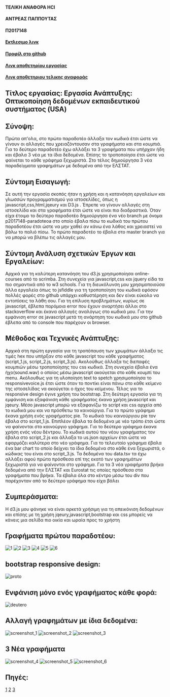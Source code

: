 #### ΤΕΛΙΚΗ ΑΝΑΦΟΡΑ  HCI
#### ΑΝΤΡΕΑΣ ΠΑΠΠΟΥΤΑΣ
#### Π2017148


#### [Εκτλεσιμο λινκ](https://andreaspappoutas.github.io/D3js-US-educational-attainment/ 'Εκτλεσιμο λινκ')

#### [Προφίλ στο github](https://github.com/andreaspappoutas 'Προφίλ στο github')

#### [Λινκ αποθετηρίου εργασίας](https://github.com/andreaspappoutas/D3js-US-educational-attainment 'Λινκ αποθετηρίου εργασίας')

#### [Λινκ αποθετηριου τελικης αναφοράς](https://github.com/andreaspappoutas/HCI-FINAL_REPORT 'Λινκ αποθετηριου τελικης αναφοράς')

## Τίτλος εργασίας: Εργασία Ανάπτυξης: Οπτικοποίηση δεδομένων εκπαιδευτικού συστήματος (USA)

## Σύνοψη:
Πρώτα απ'ολα, στο πρώτο παραδοτέο άλλαξα τον κωδικά έτσι ώστε να γίνουν οι αλλαγές που χρειαζόντουσαν στα γραφήματα και στα κουμπιά. Για το δεύτερο παραδοτέο έχω αλλάξει τα 3 γραφήματα που υπήρχαν ήδη και έβαλα 3 νέα με τα ίδια δεδομένα. Επίσης το τροποποίησα έτσι ώστε να φαίνεται το κάθε γράφημα ξεχωριστά.
Στο τέλος δημιούργησα 3 νέα παραδείγματα γραφημάτων με δεδομένα από την ΕΛΣΤΑΤ.
 
## Σύντομη Εισαγωγή:
Σε αυτή την εργασία σκοπός ήταν η χρήση και η κατανόηση εργαλείων και γλωσσών προγραμματισμού για ιστοσελίδες, όπως η javascript,css,html,jqeury και D3.js . Έπρεπε να γίνουν αλλαγές στη ιστοσελίδα και στα γραφήματα έτσι ώστε να είναι πιο διαδραστικά. Όταν  είχα έτοιμο το δεύτερο παραδοτέο δημιούργησα ένα νέο branch με όνομα p2017148-paradoteoa στο οποίο έβαλα πίσω το κωδικά του πρώτου παραδοτέου έτσι ώστε να μην χαθεί αν κάνω ένα  λάθος και χρειαστεί να βάλω το παλιό πίσω. Το πρώτο παραδοτέο το έβαλα στο master branch για να μπορώ να βλέπω τις αλλαγές μου.

## Σύντομη Ανάλυση σχετικών Έργων και Εργαλείων:
Αρχικά για τη καλύτερη κατανόηση του d3.js χρησιμοποίησα online-courses από το scrimba. Στη συνεχεία για javascript,css και jquery είδα τα πιο σημαντικά από το w3 schools. Για τη διευκόλυνση μου χρησιμοποιούσα άλλα εργαλεία όπως το jsfiddle για τη τροποποίηση του κωδικά εφόσον πολλές φορές στο github υπάρχει καθυστέρηση και δεν είναι εύκολο να εντοπίσεις τα λάθη σου. Για τη επίλυση προβλημάτων, κυρίως σε javascript, έβλεπα παρόμοια error που έχουν αναρτήσει άλλοι στο stackoverflow και έκανα αλλαγές αναλόγως στο κωδικά μου. Για την εμφάνιση error σε javascript μετά τη ανάρτηση του κωδικά μου στο github έβλεπα από το console που παρέχουν οι browser.

## Μέθοδος και Τεχνικές Ανάπτυξης:
Αρχικά στη πρώτη εργασία για τη τροπόπαυση των χρωμάτων άλλαξα τις τιμές hex που υπήρξαν στο κάθε javascript του κάθε γραφήματος (script_1.js, script_2.js, script_3.js). Ακολούθως άλλαξα τις διεπαφές κουμπιών μέσω τροποποίησης του css κωδικά. Στη συνεχεία έβαλα ένα ήχο(sound.wav) ο οποίος μέσω javascript ακούγεται στο κάθε κουμπί του menu. Ακόλουθως για τη υλοποίηση text to spetch χρησιμοποίησα το responsivevoice.js έτσι ώστε όταν το ποντίκι είναι πάνω στο κάθε κείμενο της ιστοσελίδας να ακούγεται ο ήχος του κείμενου. Τέλος για το responsive design έγινε χρήση του bootstrap. Στη δεύτερη εργασία για τη εμφάνιση και εξαφάνιση κάθε γραφήματος έκανα χρήση javascript και jqeury. Μέσο javascript μπορώ να εξαφανίζω το script και css αρχεία από το κωδικά μου και να πρόσθετω τα καινούργια. Για το πρώτο γράφημα έκανα χρήση ενός γραφήματος pie. Το κωδικά του καινούργιου pie τον έβαλα στο script_1.js. Επιπλέον έβαλα τα δεδομένα με νέο τρόπο έτσι ώστε να φαίνονται στο καινούργιο γράφημα. Για το δεύτερο γράφημα έκανα χρήση ενός νέου δέντρου. Το κωδικά αυτού του νέου γραφήματος τον έβαλα στο script_2.js και άλλαξα το us.json αρχείων έτσι ώστε να εφαρμόζει καλύτερα στο νέο γράφημα. Για το τελευταίο γράφημα έβαλα ένα bar chart το οποίο δείχνει τα ίδια δεδομένα στο κάθε ένα ξεχωριστά, ο κώδικας του είναι στο script_3.js. Τα δεδομένα του data.tsv τα έχω αλλάξει αφού πρώτα πρόσθεσα επί της εκατό των γραφημάτων ξεχωριστά για να φαίνονται στο γράφημα. Για τα 3 νέα γραφήματα βρήκα δεδομένα από την ΕΛΣΤΑΤ και Eurostat τις οποίες πρόσθεσα στα γραφήματα που βρήκα. Τα έβαλα όλα στο κέντρο μέσω του div που παρέχονταν από το δεύτερο γράφημα που είχα βάλει

## Συμπεράσματα:
Η d3.js μου φάνηκε να είναι αρκετά χρήσιμη για τη απεικόνιση δεδομένων και επίσης με τη χρήση
jqeury,javascript,bootstrap και css μπορείς να κάνεις μια σελίδα πιο οικία και ωραία προς το χρήστη







## Γραφήματα πρώτου παραδοτέου:
![1](https://user-images.githubusercontent.com/44147982/50220970-6d987400-039c-11e9-96ce-26c2aaeb10dd.png)
![2](https://user-images.githubusercontent.com/44147982/50220976-6fface00-039c-11e9-8797-2c6078068c6a.png)
![3](https://user-images.githubusercontent.com/44147982/50220977-712bfb00-039c-11e9-956a-696bcdbfbdd6.png)
![4](https://user-images.githubusercontent.com/44147982/50220990-72f5be80-039c-11e9-8234-c39fb720a79e.png)
![5](https://user-images.githubusercontent.com/44147982/50220991-7426eb80-039c-11e9-8968-b5163a73ce85.png)
![6](https://user-images.githubusercontent.com/44147982/50220994-75f0af00-039c-11e9-9e38-d45152f22b58.png)

## bootstrap responsive design:
![proto](https://user-images.githubusercontent.com/44147982/50220832-0c70a080-039c-11e9-9fa8-395a77748ee7.gif)





## Ενφάνιση μόνο ενός γραφήματος κάθε φορά:
![deutero](https://user-images.githubusercontent.com/44147982/50220757-e2b77980-039b-11e9-82ad-3e2b57f1d08d.gif)

## Αλλαγή γραφημάτων με ίδια δεδομένα:
![screenshot_1](https://user-images.githubusercontent.com/44147982/50220869-24e0bb00-039c-11e9-9875-60f2cfe3ed46.png)
![screenshot_2](https://user-images.githubusercontent.com/44147982/50220881-2f02b980-039c-11e9-887d-2eb862958caa.png)
![screenshot_3](https://user-images.githubusercontent.com/44147982/50220899-3b871200-039c-11e9-9604-62ffdfb784af.png)

## 3 Νέα γραφήματα
![screenshot_4](https://user-images.githubusercontent.com/44147982/50220914-45a91080-039c-11e9-8196-d982b9c5cb4f.png)
![screenshot_5](https://user-images.githubusercontent.com/44147982/50220924-4e99e200-039c-11e9-8335-7370299de378.png)
![screenshot_6](https://user-images.githubusercontent.com/44147982/50220939-56598680-039c-11e9-9faf-b595d1661aa5.png)


## Πηγές:
[1](https://ec.europa.eu/eurostat/web/products-datasets/-/tin00028 '1')
[2](https://ec.europa.eu/eurostat/web/products-datasets/-/tin00028 '2')
[3](http://www.statistics.gr/el/statistics?p_p_id=documents_WAR_publicationsportlet_INSTANCE_qDQ8fBKKo4lN&p_p_lifecycle=2&p_p_state=normal&p_p_mode=view&p_p_cacheability=cacheLevelPage&p_p_col_id=column-2&p_p_col_count=4&p_p_col_pos=1&_documents_WAR_publicationsportlet_INSTANCE_qDQ8fBKKo4lN_javax.faces.resource=document&_documents_WAR_publicationsportlet_INSTANCE_qDQ8fBKKo4lN_ln=downloadResources&_documents_WAR_publicationsportlet_INSTANCE_qDQ8fBKKo4lN_documentID=105418&_documents_WAR_publicationsportlet_INSTANCE_qDQ8fBKKo4lN_locale=el '3')
